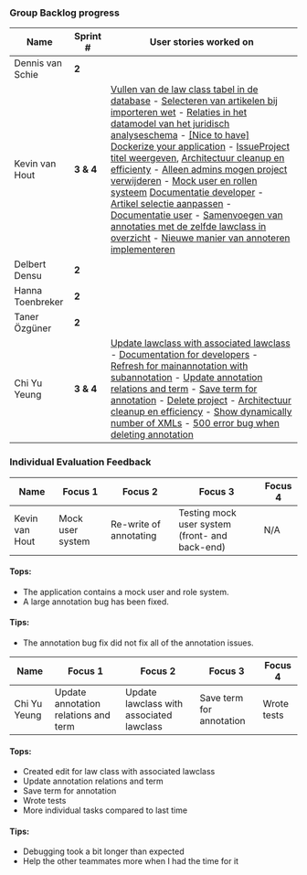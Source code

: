 ### Group Backlog progress

|Name          | Sprint #  |User stories worked on  |
|--------------|-----------|------------------------|
| Dennis van Schie   | **2**     | |
| Kevin van Hout     | **3 & 4** | [Vullen van de law class tabel in de database](https://gitlab.fdmci.hva.nl/se-specialization-2023-1/projects-ik/galactische-zakenpartners/legal-annotation-tool/-/issues/18) - [Selecteren van artikelen bij importeren wet](https://gitlab.fdmci.hva.nl/se-specialization-2023-1/projects-ik/galactische-zakenpartners/legal-annotation-tool/-/issues/54) - [Relaties in het datamodel van het juridisch analyseschema](https://gitlab.fdmci.hva.nl/se-specialization-2023-1/projects-ik/galactische-zakenpartners/legal-annotation-tool/-/issues/59) - [[Nice to have] Dockerize your application](https://gitlab.fdmci.hva.nl/se-specialization-2023-1/projects-ik/galactische-zakenpartners/legal-annotation-tool/-/issues/64) - [IssueProject titel weergeven](https://gitlab.fdmci.hva.nl/se-specialization-2023-1/projects-ik/galactische-zakenpartners/legal-annotation-tool/-/issues/72), [Architectuur cleanup en efficienty](https://gitlab.fdmci.hva.nl/se-specialization-2023-1/projects-ik/galactische-zakenpartners/legal-annotation-tool/-/issues/74) - [Alleen admins mogen project verwijderen](https://gitlab.fdmci.hva.nl/se-specialization-2023-1/projects-ik/galactische-zakenpartners/legal-annotation-tool/-/issues/83) - [Mock user en rollen systeem](https://gitlab.fdmci.hva.nl/se-specialization-2023-1/projects-ik/galactische-zakenpartners/legal-annotation-tool/-/issues/87) [Documentatie developer](https://gitlab.fdmci.hva.nl/se-specialization-2023-1/projects-ik/galactische-zakenpartners/legal-annotation-tool/-/issues/90) - [Artikel selectie aanpassen](https://gitlab.fdmci.hva.nl/se-specialization-2023-1/projects-ik/galactische-zakenpartners/legal-annotation-tool/-/issues/97) - [Documentatie user](https://gitlab.fdmci.hva.nl/se-specialization-2023-1/projects-ik/galactische-zakenpartners/legal-annotation-tool/-/issues/98) - [Samenvoegen van annotaties met de zelfde lawclass in overzicht](https://gitlab.fdmci.hva.nl/se-specialization-2023-1/projects-ik/galactische-zakenpartners/legal-annotation-tool/-/issues/111) - [Nieuwe manier van annoteren implementeren](https://gitlab.fdmci.hva.nl/se-specialization-2023-1/projects-ik/galactische-zakenpartners/legal-annotation-tool/-/issues/115) |
| Delbert Densu      | **2**     | |
| Hanna Toenbreker   | **2**     | |
| Taner Özgüner      | **2**     | |
| Chi Yu Yeung       | **3 & 4** | [Update lawclass with associated lawclass](https://gitlab.fdmci.hva.nl/se-specialization-2023-1/projects-ik/galactische-zakenpartners/legal-annotation-tool/-/issues/86) - [Documentation for developers](https://gitlab.fdmci.hva.nl/se-specialization-2023-1/projects-ik/galactische-zakenpartners/legal-annotation-tool/-/issues/90) - [Refresh for mainannotation with subannotation](https://gitlab.fdmci.hva.nl/se-specialization-2023-1/projects-ik/galactische-zakenpartners/legal-annotation-tool/-/issues/114) - [Update annotation relations and term](https://gitlab.fdmci.hva.nl/se-specialization-2023-1/projects-ik/galactische-zakenpartners/legal-annotation-tool/-/issues/44) - [Save term for annotation](https://gitlab.fdmci.hva.nl/se-specialization-2023-1/projects-ik/galactische-zakenpartners/legal-annotation-tool/-/issues/58) - [Delete project](https://gitlab.fdmci.hva.nl/se-specialization-2023-1/projects-ik/galactische-zakenpartners/legal-annotation-tool/-/issues/66) - [Architectuur cleanup en efficiency](https://gitlab.fdmci.hva.nl/se-specialization-2023-1/projects-ik/galactische-zakenpartners/legal-annotation-tool/-/issues/74) - [Show dynamically number of XMLs](https://gitlab.fdmci.hva.nl/se-specialization-2023-1/projects-ik/galactische-zakenpartners/legal-annotation-tool/-/issues/79) - [500 error bug when deleting annotation](https://gitlab.fdmci.hva.nl/se-specialization-2023-1/projects-ik/galactische-zakenpartners/legal-annotation-tool/-/issues/109) |


### Individual Evaluation Feedback

|  Name       | Focus 1     | Focus 2  | Focus 3 | Focus 4 |
|---------|-------------|----------|---------|---------|
| Kevin van Hout | Mock user system  | Re-write of annotating | Testing mock user system (front- and back-end)  | N/A      |      

#### Tops:
 - The application contains a mock user and role system.
 - A large annotation bug has been fixed.

#### Tips:

 - The annotation bug fix did not fix all of the annotation issues.

|  Name       | Focus 1     | Focus 2  | Focus 3 | Focus 4 |
|---------|-------------|----------|---------|---------|
| Chi Yu Yeung | Update annotation relations and term | Update lawclass with associated lawclass |  Save term for annotation | Wrote tests      |      

#### Tops:
- Created edit for law class with associated lawclass
- Update annotation relations and term
- Save term for annotation
- Wrote tests
- More individual tasks compared to last time

#### Tips:

- Debugging took a bit longer than expected
- Help the other teammates more when I had the time for it